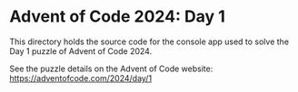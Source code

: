 # Advent of Code 2024: Day 1

This directory holds the source code for the console app used to solve the
Day 1 puzzle of Advent of Code 2024.

See the puzzle details on the Advent of Code website: https://adventofcode.com/2024/day/1
